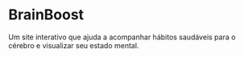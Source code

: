 # BrainBoost
Um site interativo que ajuda a acompanhar hábitos saudáveis para o cérebro e visualizar seu estado mental.
